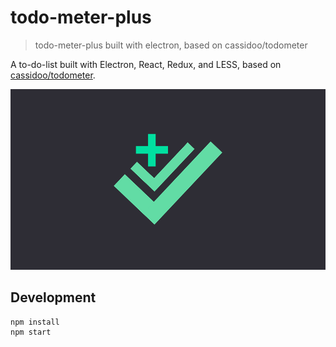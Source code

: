 # todo-meter-plus

> todo-meter-plus built with electron, based on cassidoo/todometer

A to-do-list built with Electron, React, Redux, and LESS, based on [cassidoo/todometer](http://cassidoo.github.io/todometer).

![todometer](static/assets/screenshots/logo-index.png)

## Development

```bash
npm install
npm start
```